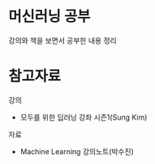 # 머신러닝 공부
강의와 책을 보면서 공부한 내용 정리
# 참고자료
강의
+ 모두를 위한 딥러닝 강좌 시즌1(Sung Kim)


자료
+ Machine Learning 강의노트(박수진)
